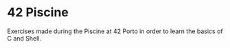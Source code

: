 # 42 Piscine

Exercises made during the Piscine at 42 Porto in order to learn the basics of C and Shell.
